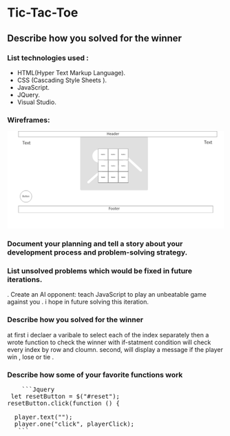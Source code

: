 # Tic-Tac-Toe

## Describe how you solved for the winner

### List technologies used :
* HTML(Hyper Text Markup Language).
* CSS (Cascading Style Sheets ).
* JavaScript.
* JQuery.
* Visual Studio.



### Wireframes:
![wireframe](tic-tac-toe.png)

### Document your planning and tell a story about your development process and problem-solving strategy.


### List unsolved problems which would be fixed in future iterations.
. Create an AI opponent: teach JavaScript to play an unbeatable game against you
. i hope in future solving this iteration.


### Describe how you solved for the winner
at first i declaer a varibale to select each of the index separately then a wrote  function to check the  winner with if-statment condition will check every index by row and cloumn. second, will display a message if the player win , lose or tie . 

### Describe how some of your favorite functions work
  <pre>
    ```Jquery
 let resetButton = $("#reset");
resetButton.click(function () {

  player.text("");
  player.one("click", playerClick);
   ```
   </pre>



